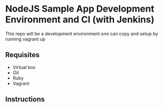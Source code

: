 # NodeJS Sample App Development Environment and CI (with Jenkins)

This repo will be a development environment one can copy and setup by running vagrant up

## Requisites

* Virtual box
* Git
* Ruby
* Vagrant


## Instructions

